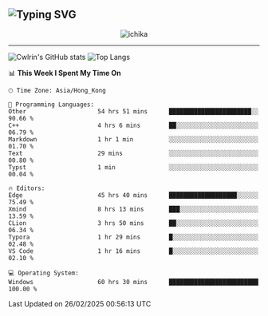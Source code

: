 ![Typing SVG](https://readme-typing-svg.demolab.com?font=Jost&size=24&pause=1000&color=7799EE&vCenter=true&multiline=true&random=false&width=435&height=100&lines=Hi+there;I'm+Sakurakouji+Nanaha;You+can+also+tell+me+Cwlrin%E2%98%86)
---
<p align="center">
  <img src="https://dlink.host/1drv/aHR0cHM6Ly8xZHJ2Lm1zL2kvYy9iZGU1MWU2MjVlZjhmY2M1L0VZa0hZVThWUnJGSHRIWVUxT1JwbVFjQllOU2t6cVNTVER0TXliYkNqOExhY1E_ZT10UUtFSkw.png" alt="ichika" border="0" />
</p>

---
![Cwlrin's GitHub stats](https://github-readme-stats.vercel.app/api?username=cwlrin&show_icons=true&theme=buefy)
![Top Langs](https://github-readme-stats.vercel.app/api/top-langs/?username=cwlrin&layout=compact&hide=html,css)

<!--START_SECTION:waka-->
📊 **This Week I Spent My Time On** 

```text
🕑︎ Time Zone: Asia/Hong_Kong

💬 Programming Languages: 
Other                    54 hrs 51 mins      ███████████████████████░░   90.66 % 
C++                      4 hrs 6 mins        ██░░░░░░░░░░░░░░░░░░░░░░░   06.79 % 
Markdown                 1 hr 1 min          ░░░░░░░░░░░░░░░░░░░░░░░░░   01.70 % 
Text                     29 mins             ░░░░░░░░░░░░░░░░░░░░░░░░░   00.80 % 
Typst                    1 min               ░░░░░░░░░░░░░░░░░░░░░░░░░   00.04 % 

🔥 Editors: 
Edge                     45 hrs 40 mins      ███████████████████░░░░░░   75.49 % 
Xmind                    8 hrs 13 mins       ███░░░░░░░░░░░░░░░░░░░░░░   13.59 % 
CLion                    3 hrs 50 mins       ██░░░░░░░░░░░░░░░░░░░░░░░   06.34 % 
Typora                   1 hr 29 mins        █░░░░░░░░░░░░░░░░░░░░░░░░   02.48 % 
VS Code                  1 hr 16 mins        █░░░░░░░░░░░░░░░░░░░░░░░░   02.10 % 

💻 Operating System: 
Windows                  60 hrs 30 mins      █████████████████████████   100.00 % 
```


 Last Updated on 26/02/2025 00:56:13 UTC
<!--END_SECTION:waka-->
